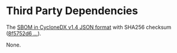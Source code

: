 # Third Party Dependencies

<!--[[[fill sbom_sha256()]]]-->
The [SBOM in CycloneDX v1.4 JSON format](https://git.sr.ht/~sthagen/medlar/blob/default/sbom.json) with SHA256 checksum ([8f5752d6 ...](https://git.sr.ht/~sthagen/medlar/blob/default/sbom.json.sha256 "sha256:8f5752d6a0e4c82e39baa2104ecdcc5fa4f8a5334c95209588742cd8a1ee3452")).
<!--[[[end]]] (checksum: fa8cbc7a63d02622ca3f0b20b0fbabd9)-->

None.

